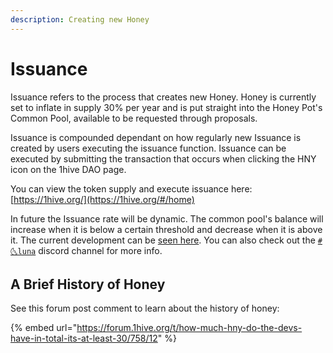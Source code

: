 ```yaml
---
description: Creating new Honey
---
```


# Issuance

Issuance refers to the process that creates new Honey. Honey is currently set to inflate in supply 30% per year and is put straight into the Honey Pot's Common Pool, available to be requested through proposals.

Issuance is compounded dependant on how regularly new Issuance is created by users executing the issuance function. Issuance can be executed by submitting the transaction that occurs when clicking the HNY icon on the 1hive DAO page.

You can view the token supply and execute issuance here: [https://1hive.org/](https://1hive.org/#/home)

In future the Issuance rate will be dynamic. The common pool's balance will increase when it is below a certain threshold and decrease when it is above it. The current development can be [seen here](https://github.com/1Hive/issuance). You can also check out the [`#🌜luna`](https://discord.gg/efpG78vZ4q) discord channel for more info.

## A Brief History of Honey

See this forum post comment to learn about the history of honey: 

{% embed url="https://forum.1hive.org/t/how-much-hny-do-the-devs-have-in-total-its-at-least-30/758/12" %}






